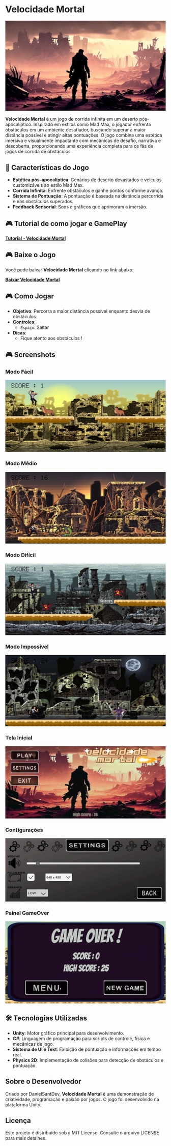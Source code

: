 # Velocidade Mortal

![Velocidade Mortal Banner](./Assets/Sprites/post-apocalyptic-dessert-landscape.jpeg)

**Velocidade Mortal** é um jogo de corrida infinita em um deserto pós-apocalíptico. Inspirado em estilos como Mad Max, o jogador enfrenta obstáculos em um ambiente desafiador, buscando superar a maior distância possível e atingir altas pontuações. O jogo combina uma estética imersiva e visualmente impactante com mecânicas de desafio, narrativa e descoberta, proporcionando uma experiência completa para os fãs de jogos de corrida de obstáculos.

## 🚀 Características do Jogo

- **Estética pós-apocalíptica**: Cenários de deserto devastados e veículos customizáveis ao estilo Mad Max.
- **Corrida Infinita**: Enfrente obstáculos e ganhe pontos conforme avança.
- **Sistema de Pontuação**: A pontuação é baseada na distância percorrida e nos obstáculos superados.
- **Feedback Sensorial**: Sons e gráficos que aprimoram a imersão.

## 🎮 Tutorial de como jogar e GamePlay

[**Tutorial - Velocidade Mortal**](https://www.youtube.com/watch?v=U8xAj0F-m6c)

## 🎮 Baixe o Jogo

Você pode baixar **Velocidade Mortal** clicando no link abaixo:

[**Baixar Velocidade Mortal**](https://danielsantdev.itch.io/deadly-speed)

## 🎮 Como Jogar

- **Objetivo**: Percorra a maior distância possível enquanto desvia de obstáculos.
- **Controles**:
  - `Espaço`: Saltar
- **Dicas**:
  - Fique atento aos obstáculos !
 
## 🎮 Screenshots
### Modo Fácil
![Velocidade Mortal Banner](./Assets/Sprites/Screenshots/EasyMode.png)
### Modo Médio
![Velocidade Mortal Banner](./Assets/Sprites/Screenshots/MediumMode.png)
### Modo Difícil
![Velocidade Mortal Banner](./Assets/Sprites/Screenshots/HardMode.png)
### Modo Impossível
![Velocidade Mortal Banner](./Assets/Sprites/Screenshots/ImpossibleMode.png)
### Tela Inicial
![Velocidade Mortal Banner](./Assets/Sprites/Screenshots/InitialPanel.png)
### Configurações
![Velocidade Mortal Banner](./Assets/Sprites/Screenshots/Settings.png)
### Painel GameOver
![Velocidade Mortal Banner](./Assets/Sprites/Screenshots/GameOverPanel.png)


## 🛠️ Tecnologias Utilizadas

- **Unity**: Motor gráfico principal para desenvolvimento.
- **C#**: Linguagem de programação para scripts de controle, física e mecânicas de jogo.
- **Sistema de UI e Text**: Exibição de pontuação e informações em tempo real.
- **Physics 2D**: Implementação de colisões para detecção de obstáculos e pontuação.

## Sobre o Desenvolvedor

Criado por DanielSantDev, **Velocidade Mortal** é uma demonstração de criatividade, programação e paixão por jogos. O jogo foi desenvolvido na plataforma Unity.

## Licença

Este projeto é distribuído sob a MIT License. Consulte o arquivo LICENSE para mais detalhes.
